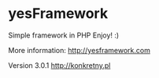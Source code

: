 # yesFramework
Simple framework in PHP
Enjoy! :)

More information: http://yesframework.com

Version 3.0.1
http://konkretny.pl